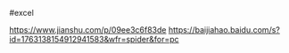 #excel 

https://www.jianshu.com/p/09ee3c6f83de
https://baijiahao.baidu.com/s?id=1763138154912941583&wfr=spider&for=pc